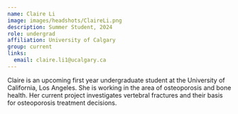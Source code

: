 ```yaml
---
name: Claire Li
image: images/headshots/ClaireLi.png
description: Summer Student, 2024
role: undergrad
affiliation: University of Calgary
group: current
links:
  email: claire.li1@ucalgary.ca
---
```


Claire is an upcoming first year undergraduate student at the University of California, Los Angeles. 
She is working in the area of osteoporosis and bone health. 
Her current project investigates vertebral fractures and their basis for osteoporosis treatment decisions.
